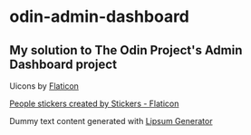 # odin-admin-dashboard

## My solution to The Odin Project's Admin Dashboard project

Uicons by <a href="https://www.flaticon.com/uicons">Flaticon</a>

<a href="https://www.flaticon.com/free-stickers/people" title="people stickers">People stickers created by Stickers - Flaticon</a>

Dummy text content generated with <a href="https://www.lipsum.com/">Lipsum Generator</a>
